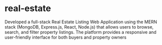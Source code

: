 # real-estate
Developed a full-stack Real Estate Listing Web Application using the MERN stack (MongoDB, Express.js, React, Node.js) that allows users to browse, search, and filter property listings. The platform provides a responsive and user-friendly interface for both buyers and property owners
